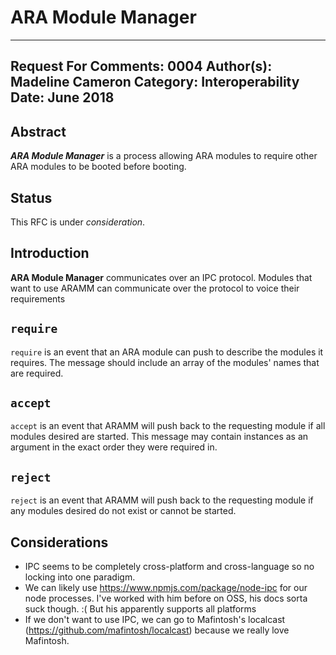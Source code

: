 ARA Module Manager
=========================

---
Request For Comments: 0004
Author(s): Madeline Cameron
Category: Interoperability
Date: June 2018
---

## Abstract

_**ARA Module Manager**_ is a process allowing ARA modules to require other ARA modules to be booted before booting.

## Status

This RFC is under _consideration_.

## Introduction

**ARA Module Manager** communicates over an IPC protocol. Modules that want to use ARAMM can communicate over the protocol to voice their requirements

## `require`

`require` is an event that an ARA module can push to describe the modules it requires. The message should include an array of the modules' names that are required.

## `accept`

`accept` is an event that ARAMM will push back to the requesting module if all modules desired are started. This message may contain instances as an argument in the exact order they were required in.

## `reject`

`reject` is an event that ARAMM will push back to the requesting module if any modules desired do not exist or cannot be started.

## Considerations

  - IPC seems to be completely cross-platform and cross-language so no locking into one paradigm.
  - We can likely use https://www.npmjs.com/package/node-ipc for our node processes. I've worked with him before on OSS, his docs sorta suck though. :( But his apparently supports all platforms
  - If we don't want to use IPC, we can go to Mafintosh's localcast (https://github.com/mafintosh/localcast) because we really love Mafintosh.
